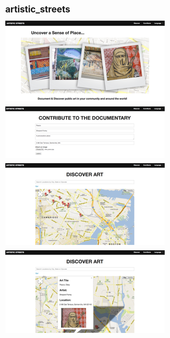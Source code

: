 artistic_streets
================

![Alt text](/app/assets/images/screen_shot_home_hero.png)

![Alt text](/app/assets/images/screen_shot_contribute.png)

![Alt text](/app/assets/images/screen_shot_map.png)

![Alt text](/app/assets/images/screen_shot_infowind.png)

